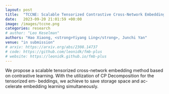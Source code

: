 ```yaml
---
layout: post
title:  "TCCNE: Scalable Tensorized Contrastive Cross-Network Embedding"
date:   2023-09-20 21:01:59 +00:00
image: /images/tccne.png
categories: research
# author: "Leo Keselman"
authors: "Hao Xiaong, <strong>Yiyang Ling</strong>, Junchi Yan"
venue: "in submission"
# arxiv: https://arxiv.org/abs/2308.14737
# code: https://github.com/leonidk/fmb-plus
# website: https://leonidk.github.io/fmb-plus
---
```

We propose a scalable tensorized cross-network embedding method based on contrastive learning. With the utilization of CP Decomposition for the tensorized em- beddings, we achieve to save storage space and ac- celerate embedding learning simultaneously.